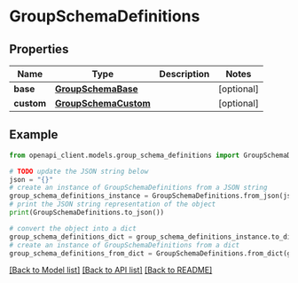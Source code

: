 # GroupSchemaDefinitions


## Properties

Name | Type | Description | Notes
------------ | ------------- | ------------- | -------------
**base** | [**GroupSchemaBase**](GroupSchemaBase.md) |  | [optional] 
**custom** | [**GroupSchemaCustom**](GroupSchemaCustom.md) |  | [optional] 

## Example

```python
from openapi_client.models.group_schema_definitions import GroupSchemaDefinitions

# TODO update the JSON string below
json = "{}"
# create an instance of GroupSchemaDefinitions from a JSON string
group_schema_definitions_instance = GroupSchemaDefinitions.from_json(json)
# print the JSON string representation of the object
print(GroupSchemaDefinitions.to_json())

# convert the object into a dict
group_schema_definitions_dict = group_schema_definitions_instance.to_dict()
# create an instance of GroupSchemaDefinitions from a dict
group_schema_definitions_from_dict = GroupSchemaDefinitions.from_dict(group_schema_definitions_dict)
```
[[Back to Model list]](../README.md#documentation-for-models) [[Back to API list]](../README.md#documentation-for-api-endpoints) [[Back to README]](../README.md)


